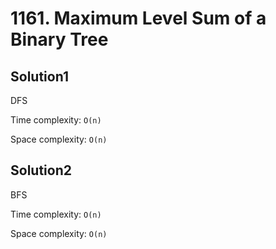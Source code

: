 # 1161. Maximum Level Sum of a Binary Tree

## Solution1

DFS

Time complexity: `O(n)`

Space complexity: `O(n)`

## Solution2

BFS

Time complexity: `O(n)`

Space complexity: `O(n)`
